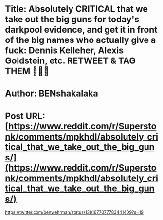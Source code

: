 # Title: Absolutely CRITICAL that we take out the big guns for today's darkpool evidence, and get it in front of the big names who actually give a fuck: Dennis Kelleher, Alexis Goldstein, etc. RETWEET & TAG THEM 📣📣📣
# Author: BENshakalaka
# Post URL: [https://www.reddit.com/r/Superstonk/comments/mpkhdl/absolutely_critical_that_we_take_out_the_big_guns/](https://www.reddit.com/r/Superstonk/comments/mpkhdl/absolutely_critical_that_we_take_out_the_big_guns/)


https://twitter.com/benwehrman/status/1381677077783441409?s=19
